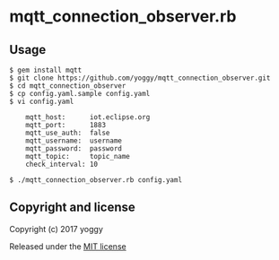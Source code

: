mqtt_connection_observer.rb
====

Usage
----
    
    $ gem install mqtt
    $ git clone https://github.com/yoggy/mqtt_connection_observer.git
    $ cd mqtt_connection_observer
    $ cp config.yaml.sample config.yaml
    $ vi config.yaml

        mqtt_host:      iot.eclipse.org
        mqtt_port:      1883
        mqtt_use_auth:  false
        mqtt_username:  username
        mqtt_password:  password
        mqtt_topic:     topic_name
        check_interval: 10
    
    $ ./mqtt_connection_observer.rb config.yaml
    
Copyright and license
----
Copyright (c) 2017 yoggy

Released under the [MIT license](LICENSE.txt)
